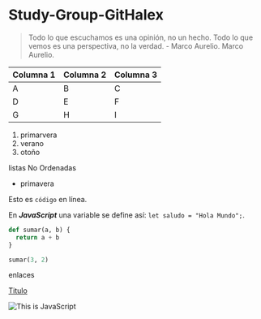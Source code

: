# Study-Group-GitHalex

> Todo lo que escuchamos es una opinión, no un hecho. Todo lo que vemos es una perspectiva, no la verdad. - Marco Aurelio.
> Marco Aurelio.

| Columna 1 | Columna 2 | Columna 3 |
| --------- | --------- | --------- |
| A         | B         | C         |
| D         | E         | F         |
| G         | H         | I         |

1. primarvera
2. verano
3. otoño

listas No Ordenadas

- primavera

Esto es `código` en línea.

En _**JavaScript**_ una variable se define así: `let saludo = "Hola Mundo";`.

```py
def sumar(a, b) {
  return a + b
}

sumar(3, 2)
```

enlaces

[Titulo](www.freecodecamp.com)

![This is JavaScript](https://assets.stickpng.com/images/5848152fcef1014c0b5e4967.png)
